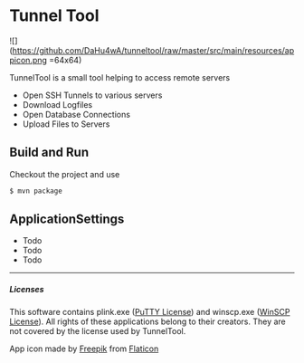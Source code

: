 # Tunnel Tool

![](https://github.com/DaHu4wA/tunneltool/raw/master/src/main/resources/appicon.png =64x64)

TunnelTool is a small tool helping to access remote servers

  - Open SSH Tunnels to various servers
  - Download Logfiles
  - Open Database Connections
  - Upload Files to Servers
  
## Build and Run
Checkout the project and use
```sh
$ mvn package
```

## ApplicationSettings
 - Todo
 - Todo
- Todo




___
##### Licenses
   This software contains plink.exe ([PuTTY License]) and winscp.exe ([WinSCP License]). 
   All rights of these applications belong to their creators. 
   They are not covered by the license used by TunnelTool.
   
   App icon made by [Freepik] from [Flaticon]


[PuTTY License]: <http://www.chiark.greenend.org.uk/~sgtatham/putty/licence.html>
[WinSCP License]: <https://winscp.net/eng/docs/license>
[Freepik]: <http://www.freepik.com>
[Flaticon]: <http://www.flaticon.com>


